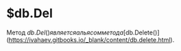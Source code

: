 # $db.Del
Метод $db.Del() является альясом метода [$db.Delete()](https://ivahaev.gitbooks.io/_blank/content/db.delete.html). 